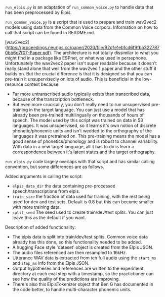 `run_elpis.py` is an adaptation of `run_common_voice.py` to handle data
that has been preprocessed by Elpis.

`run_common_voice.py` is a script that is used to prepare and train wav2vec2
models using data from the Common Voice corpora. Information on how to call
that script can be found in README.md.

[wav2vec2]
(https://proceedings.neurips.cc/paper/2020/file/92d1e1eb1cd6f9fba3227870bb6d7f07-Paper.pdf). The architecture is not totally dissimilar
to what you might find in a package like ESPnet, or what was used in
persephone. Unfortunately the wav2vec2 paper isn't super readable because it
doesn't really stand alone that well from the wav2vec 1 paper and the other
stuff it builds on. But the crucial difference is that it is designed so that you can
pre-train it unsupervisedly on lots of audio. This is beneficial in the
low-resource context because:
- Far more untranscribed audio typically exists than transcribed data, because
  of the transcription bottleneck.
- But even more crucically, you don't really need to run unsupervised
  pre-training in the target language. You can just use a model that has
  already been pre-trained multilingually on thousands of hours of speech. The
  model used by this script was trained on data in 53 languages. It was
  unsupervised, so it learns it's own notion of discrete phonetic/phonemic
  units and isn't wedded to the orthography of the languages it was pretrained
  on.
This pre-training means the model has a good sense of phonetics/phonology and
is robust to channel variability. With data in a new target language, all it
has to do is learn a correspondence between it's latent states and the target
orthography.

`run_elpis.py` code largely overlaps with that script and has similar calling
convention, but some differences are as follows.

Added arguments in calling the script:
* `elpis_data_dir` the data containing pre-processed speech/transcriptions from
  elpis.
* `train_size` the fraction of data used for training, with the rest being used
  for dev and test sets. Default is 0.8 but this can become smaller with more
  training data.
* `split_seed` The seed used to create train/dev/test splits. You can just
  leave this as the default if you want.

Description of added functionality:
- The elpis data is split into train/dev/test splits. Common voice data already
  has this done, so this functionality needed to be added.
- A hugging Face style 'dataset' object is created from the Elpis JSON.
- The audio files referenced are then resampled to 16kHz.
- Utterance WAV data is extracted from teh full audio using the `start_ms` and
  `stop_ms` info from the Elpis JSON.
- Output hypotheses and references are written to the experiment directory at
  each eval step with a timestamp, so the practictioner can see how the quality
  of the predictions are improving.
- There's also this ElpisTokenizer object that Ben G has documented in the code
  better, to handle multi-character phonemic units.

